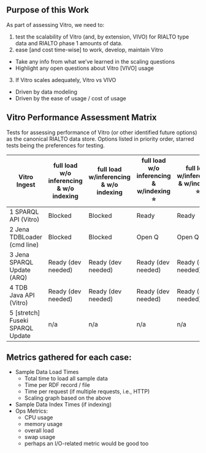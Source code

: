 ## Purpose of this Work

As part of assessing Vitro, we need to:

1. test the scalability of Vitro (and, by extension, VIVO) for RIALTO type data and RIALTO phase 1 amounts of data. 
2. ease [and cost time-wise] to work, develop, maintain Vitro
  * Take any info from what we’ve learned in the scaling questions
  * Highlight any open questions about Vitro [VIVO] usage
3. If Vitro scales adequately, Vitro vs VIVO
  * Driven by data modeling
  * Driven by the ease of usage / cost of usage

## Vitro Performance Assessment Matrix

Tests for assessing performance of Vitro (or other identified future options) as the canonical RIALTO data store. Options listed in priority order, starred tests being the preferences for testing.

Vitro Ingest | full load w/o inferencing & w/o indexing | full load w/inferencing & w/o indexing | full load w/o inferencing & w/indexing :star: | full load w/inferencing & w/indexing :star:
---------------------------- | ------------- | ------------ | ----------- | --------
1 SPARQL API (Vitro)        | Blocked       | Blocked | Ready | Ready
2 Jena TDBLoader (cmd line) | Blocked       | Blocked | Open Q | Open Q
3 Jena SPARQL Update (ARQ)  | Ready (dev needed) | Ready (dev needed) | Ready (dev needed) | Ready (dev needed)
4 TDB Java API (Vitro)      | Ready (dev needed) | Ready (dev needed) | Ready (dev needed) | Ready (dev needed)
5 [stretch] Fuseki SPARQL Update | n/a | n/a | n/a | n/a

## Metrics gathered for each case:
- Sample Data Load Times
  - Total time to load all sample data
  - Time per RDF record / file
  - Time per request (if multiple requests, i.e., HTTP)
  - Scaling graph based on the above
- Sample Data Index Times (if indexing)
- Ops Metrics: 
  - CPU usage
  - memory usage
  - overall load
  - swap usage
  - perhaps an I/O-related metric would be good too
